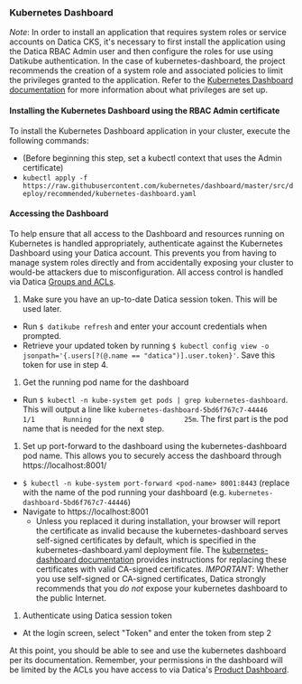 ### Kubernetes Dashboard
_Note_: In order to install an application that requires system roles or service accounts on Datica CKS, it's necessary to first install the application using the Datica RBAC Admin user and then configure the roles for use using Datikube authentication. In the case of kubernetes-dashboard, the project recommends the creation of a system role and associated policies to limit the privileges granted to the application. Refer to the [Kubernetes Dashboard documentation](https://github.com/kubernetes/dashboard/wiki/Access-control#default-dashboard-privileges) for more information about what privileges are set up.

#### Installing the Kubernetes Dashboard using the RBAC Admin certificate
To install the Kubernetes Dashboard application in your cluster, execute the following commands:

* (Before beginning this step, set a kubectl context that uses the Admin certificate)
* `kubectl apply -f https://raw.githubusercontent.com/kubernetes/dashboard/master/src/deploy/recommended/kubernetes-dashboard.yaml`

#### Accessing the Dashboard
To help ensure that all access to the Dashboard and resources running on Kubernetes is handled appropriately, authenticate against the Kubernetes Dashboard using your Datica account. This prevents you from having to manage system roles directly and from accidentally exposing your cluster to would-be attackers due to misconfiguration. All access control is handled via Datica [Groups and ACLs](https://cks-docs.datica.com/#Access).

1. Make sure you have an up-to-date Datica session token. This will be used later.
  * Run `$ datikube refresh` and enter your account credentials when prompted.
  * Retrieve your updated token by running `$ kubectl config view -o jsonpath='{.users[?(@.name == "datica")].user.token}'`. Save this token for use in step 4.
1. Get the running pod name for the dashboard
  * Run `$ kubectl -n kube-system get pods | grep kubernetes-dashboard`. This will output a line like `kubernetes-dashboard-5bd6f767c7-44446                                   1/1       Running            0          25m`. The first part is the pod name that is needed for the next step.
1. Set up port-forward to the dashboard using the kubernetes-dashboard pod name. This allows you to securely access the dashboard through https://localhost:8001/
  * `$ kubectl -n kube-system port-forward <pod-name> 8001:8443` (replace <pod-name> with the name of the pod running your dashboard (e.g. `kubernetes-dashboard-5bd6f767c7-44446`)
  * Navigate to https://localhost:8001
      * Unless you replaced it during installation, your browser will report the certificate as invalid because the kubernetes-dashboard serves self-signed certificates by default, which is specified in the kubernetes-dashboard.yaml deployment file. The [kubernetes-dashboard documentation](https://github.com/kubernetes/dashboard/wiki/Installation) provides instructions for replacing these certificates with valid CA-signed certificates. *IMPORTANT*: Whether you use self-signed or CA-signed certificates, Datica strongly recommends that you *do not* expose your kubernetes dashboard to the public Internet.
1. Authenticate using Datica session token
  * At the login screen, select "Token" and enter the token from step 2

At this point, you should be able to see and use the kubernetes dashboard per its documentation. Remember, your permissions in the dashboard will be limited by the ACLs you have access to via Datica's [Product Dashboard](https://cks-docs.datica.com/#GroupsandACLs).
